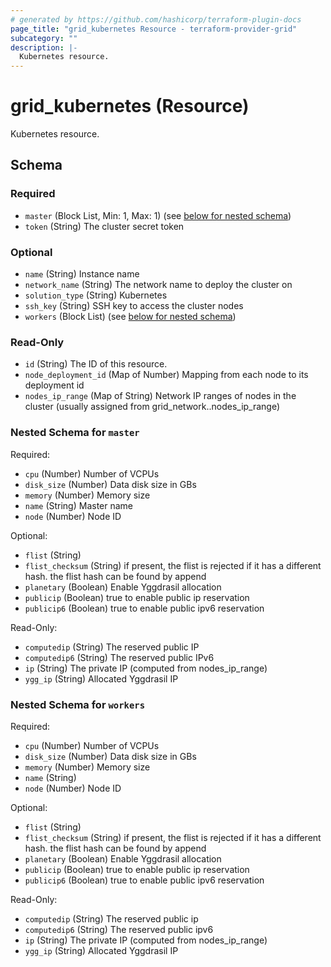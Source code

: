 ```yaml
---
# generated by https://github.com/hashicorp/terraform-plugin-docs
page_title: "grid_kubernetes Resource - terraform-provider-grid"
subcategory: ""
description: |-
  Kubernetes resource.
---
```


# grid_kubernetes (Resource)

Kubernetes resource.



<!-- schema generated by tfplugindocs -->
## Schema

### Required

- `master` (Block List, Min: 1, Max: 1) (see [below for nested schema](#nestedblock--master))
- `token` (String) The cluster secret token

### Optional

- `name` (String) Instance name
- `network_name` (String) The network name to deploy the cluster on
- `solution_type` (String) Kubernetes
- `ssh_key` (String) SSH key to access the cluster nodes
- `workers` (Block List) (see [below for nested schema](#nestedblock--workers))

### Read-Only

- `id` (String) The ID of this resource.
- `node_deployment_id` (Map of Number) Mapping from each node to its deployment id
- `nodes_ip_range` (Map of String) Network IP ranges of nodes in the cluster (usually assigned from grid_network.<network-resource-name>.nodes_ip_range)

<a id="nestedblock--master"></a>
### Nested Schema for `master`

Required:

- `cpu` (Number) Number of VCPUs
- `disk_size` (Number) Data disk size in GBs
- `memory` (Number) Memory size
- `name` (String) Master name
- `node` (Number) Node ID

Optional:

- `flist` (String)
- `flist_checksum` (String) if present, the flist is rejected if it has a different hash. the flist hash can be found by append
- `planetary` (Boolean) Enable Yggdrasil allocation
- `publicip` (Boolean) true to enable public ip reservation
- `publicip6` (Boolean) true to enable public ipv6 reservation

Read-Only:

- `computedip` (String) The reserved public IP
- `computedip6` (String) The reserved public IPv6
- `ip` (String) The private IP (computed from nodes_ip_range)
- `ygg_ip` (String) Allocated Yggdrasil IP


<a id="nestedblock--workers"></a>
### Nested Schema for `workers`

Required:

- `cpu` (Number) Number of VCPUs
- `disk_size` (Number) Data disk size in GBs
- `memory` (Number) Memory size
- `name` (String)
- `node` (Number) Node ID

Optional:

- `flist` (String)
- `flist_checksum` (String) if present, the flist is rejected if it has a different hash. the flist hash can be found by append
- `planetary` (Boolean) Enable Yggdrasil allocation
- `publicip` (Boolean) true to enable public ip reservation
- `publicip6` (Boolean) true to enable public ipv6 reservation

Read-Only:

- `computedip` (String) The reserved public ip
- `computedip6` (String) The reserved public ipv6
- `ip` (String) The private IP (computed from nodes_ip_range)
- `ygg_ip` (String) Allocated Yggdrasil IP


